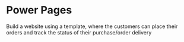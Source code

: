 # Power Pages
Build a website using a template, where the customers can place their orders and track the status of their purchase/order delivery

